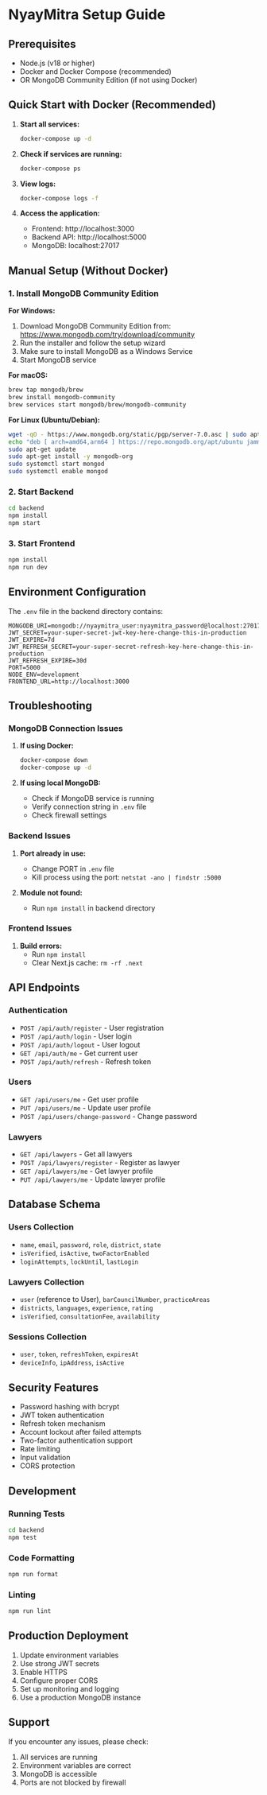 # NyayMitra Setup Guide

## Prerequisites

- Node.js (v18 or higher)
- Docker and Docker Compose (recommended)
- OR MongoDB Community Edition (if not using Docker)

## Quick Start with Docker (Recommended)

1. **Start all services:**

   ```bash
   docker-compose up -d
   ```

2. **Check if services are running:**

   ```bash
   docker-compose ps
   ```

3. **View logs:**

   ```bash
   docker-compose logs -f
   ```

4. **Access the application:**
   - Frontend: http://localhost:3000
   - Backend API: http://localhost:5000
   - MongoDB: localhost:27017

## Manual Setup (Without Docker)

### 1. Install MongoDB Community Edition

**For Windows:**

1. Download MongoDB Community Edition from: https://www.mongodb.com/try/download/community
2. Run the installer and follow the setup wizard
3. Make sure to install MongoDB as a Windows Service
4. Start MongoDB service

**For macOS:**

```bash
brew tap mongodb/brew
brew install mongodb-community
brew services start mongodb/brew/mongodb-community
```

**For Linux (Ubuntu/Debian):**

```bash
wget -qO - https://www.mongodb.org/static/pgp/server-7.0.asc | sudo apt-key add -
echo "deb [ arch=amd64,arm64 ] https://repo.mongodb.org/apt/ubuntu jammy/mongodb-org/7.0 multiverse" | sudo tee /etc/apt/sources.list.d/mongodb-org-7.0.list
sudo apt-get update
sudo apt-get install -y mongodb-org
sudo systemctl start mongod
sudo systemctl enable mongod
```

### 2. Start Backend

```bash
cd backend
npm install
npm start
```

### 3. Start Frontend

```bash
npm install
npm run dev
```

## Environment Configuration

The `.env` file in the backend directory contains:

```env
MONGODB_URI=mongodb://nyaymitra_user:nyaymitra_password@localhost:27017/nyaymitra
JWT_SECRET=your-super-secret-jwt-key-here-change-this-in-production
JWT_EXPIRE=7d
JWT_REFRESH_SECRET=your-super-secret-refresh-key-here-change-this-in-production
JWT_REFRESH_EXPIRE=30d
PORT=5000
NODE_ENV=development
FRONTEND_URL=http://localhost:3000
```

## Troubleshooting

### MongoDB Connection Issues

1. **If using Docker:**

   ```bash
   docker-compose down
   docker-compose up -d
   ```

2. **If using local MongoDB:**
   - Check if MongoDB service is running
   - Verify connection string in `.env` file
   - Check firewall settings

### Backend Issues

1. **Port already in use:**
   - Change PORT in `.env` file
   - Kill process using the port: `netstat -ano | findstr :5000`

2. **Module not found:**
   - Run `npm install` in backend directory

### Frontend Issues

1. **Build errors:**
   - Run `npm install`
   - Clear Next.js cache: `rm -rf .next`

## API Endpoints

### Authentication

- `POST /api/auth/register` - User registration
- `POST /api/auth/login` - User login
- `POST /api/auth/logout` - User logout
- `GET /api/auth/me` - Get current user
- `POST /api/auth/refresh` - Refresh token

### Users

- `GET /api/users/me` - Get user profile
- `PUT /api/users/me` - Update user profile
- `POST /api/users/change-password` - Change password

### Lawyers

- `GET /api/lawyers` - Get all lawyers
- `POST /api/lawyers/register` - Register as lawyer
- `GET /api/lawyers/me` - Get lawyer profile
- `PUT /api/lawyers/me` - Update lawyer profile

## Database Schema

### Users Collection

- `name`, `email`, `password`, `role`, `district`, `state`
- `isVerified`, `isActive`, `twoFactorEnabled`
- `loginAttempts`, `lockUntil`, `lastLogin`

### Lawyers Collection

- `user` (reference to User), `barCouncilNumber`, `practiceAreas`
- `districts`, `languages`, `experience`, `rating`
- `isVerified`, `consultationFee`, `availability`

### Sessions Collection

- `user`, `token`, `refreshToken`, `expiresAt`
- `deviceInfo`, `ipAddress`, `isActive`

## Security Features

- Password hashing with bcrypt
- JWT token authentication
- Refresh token mechanism
- Account lockout after failed attempts
- Two-factor authentication support
- Rate limiting
- Input validation
- CORS protection

## Development

### Running Tests

```bash
cd backend
npm test
```

### Code Formatting

```bash
npm run format
```

### Linting

```bash
npm run lint
```

## Production Deployment

1. Update environment variables
2. Use strong JWT secrets
3. Enable HTTPS
4. Configure proper CORS
5. Set up monitoring and logging
6. Use a production MongoDB instance

## Support

If you encounter any issues, please check:

1. All services are running
2. Environment variables are correct
3. MongoDB is accessible
4. Ports are not blocked by firewall
